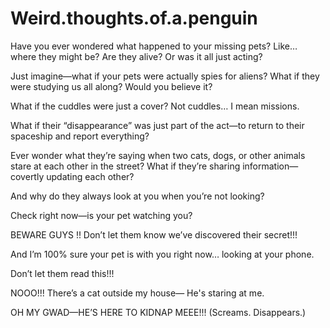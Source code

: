 # Weird.thoughts.of.a.penguin

Have you ever wondered what happened to your missing pets? Like… where they might be? Are they alive? Or was it all just acting?

Just imagine—what if your pets were actually spies for aliens? What if they were studying us all along? Would you believe it?

What if the cuddles were just a cover? Not cuddles… I mean missions.

What if their “disappearance” was just part of the act—to return to their spaceship and report everything?

Ever wonder what they’re saying when two cats, dogs, or other animals stare at each other in the street? What if they’re sharing information—covertly updating each other?

And why do they always look at you when you’re not looking?

Check right now—is your pet watching you?

BEWARE GUYS !!
Don’t let them know we’ve discovered their secret!!!

And I’m 100% sure your pet is with you right now… looking at your phone.

Don’t let them read this!!!

NOOO!!! There’s a cat outside my house—
He's staring at me.

OH MY GWAD—HE’S HERE TO KIDNAP MEEE!!!
(Screams. Disappears.)
